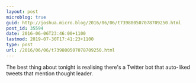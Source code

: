 ```yaml
---
layout: post
microblog: true
guid: http://joshua.micro.blog/2016/06/06/t739800507078709250.html
post_id: 35594
date: 2016-06-06T23:46:00+1100
lastmod: 2019-07-30T17:41:23+1100
type: post
url: /2016/06/06/t739800507078709250.html
---
```

The best thing about tonight is realising there's a Twitter bot that auto-liked tweets that mention thought leader.
